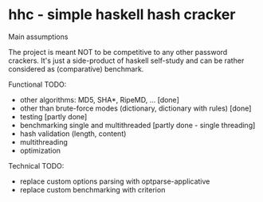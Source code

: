 # hhc - simple haskell hash cracker

Main assumptions

The project is meant NOT to be competitive to any other password crackers. It's just a side-product of haskell self-study and can be rather considered as (comparative) benchmark.

Functional TODO:
- other algorithms: MD5, SHA*, RipeMD, ... [done]
- other than brute-force modes (dictionary, dictionary with rules) [done]
- testing [partly done]
- benchmarking single and multithreaded [partly done - single threading]
- hash validation (length, content)
- multithreading
- optimization

Technical TODO:
- replace custom options parsing with optparse-applicative 
- replace custom benchmarking with criterion

